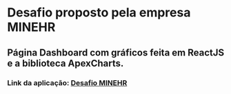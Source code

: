 # Desafio proposto pela empresa MINEHR

## Página Dashboard com gráficos feita em ReactJS e a biblioteca ApexCharts.
### Link da aplicação: [Desafio MINEHR](https://desafio-minehr.netlify.app/)
